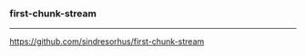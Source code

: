### first-chunk-stream
---
https://github.com/sindresorhus/first-chunk-stream

```
```

```
```

```
```


